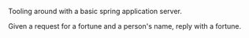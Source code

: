 Tooling around with a basic spring application server.

Given a request for a fortune and a person's name, reply with a fortune.

